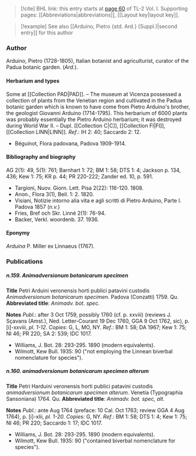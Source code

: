 > [!cite] BHL link: this entry starts at [page 60](https://www.biodiversitylibrary.org/item/103414#page/108/mode/1up) of TL-2 Vol. I.
> Supporting pages: [[Abbreviations|abbreviations]], [[Layout key|layout key]].

> [!example] See also [[Arduino, Pietro {std. Ard.} (Suppl.)|second entry]] for this author

### Author

Arduino, Pietro (1728-1805), Italian botanist and agriculturist, curator of the Padua botanic garden. (*Ard.*).

#### Herbarium and types

Some at [[Collection PAD|PAD]]. – The museum at Vicenza possessed a collection of plants from the Venetian region and cultivated in the Padua botanic garden which is known to have come from Pietro Arduino's brother, the geologist Giovanni Arduino (1714-1795). This herbarium of 6000 plants was probably essentially the Pietro Arduino herbarium; it was destroyed during World War II. – Dupl. [[Collection C|C]], [[Collection FI|FI]], [[Collection LINN|LINN]].
*Ref*.: IH 2: 40; Saccardo 2: 12.
- Béguinot, Flora padovana, Padova 1909-1914.

#### Bibliography and biography

AG 2(1): 49, 5(1): 761; Barnhart 1: 72; BM 1: 58; DTS 1: 4; Jackson p. 134, 436; Kew 1: 75; KR p. 44; PR 220-222; Zander ed. 10, p. 591.
- Targioni, Nuov. Giorn. Lett. Pisa 2(22): 116-120. 1808.
- Anon., Flora 3(1), Beil. 1: 2. 1820.
- Visiani, Notizie intorno alia vita e agli scritti di Pietro Arduino, Parte I. Padova 1857 (*n.v.*)
- Fries, Bref och Skr. Linné 2(1): 76-94.
- Backer, Verkl. woordenb. 37. 1936.

#### Eponymy

*Arduina* P. Miller ex Linnaeus (1767).

### Publications

##### n.159. Animadversionum botanicarum specimen

**Title**
Petri Arduini veronensis horti publici patavini custodis *Animadversionum botanicarum specimen*. Padova (Conzatti) 1759. Qu.
**Abbreviated title**: *Animadv. bot. spec.*

**Notes**
*Publ*.: after 3 Oct 1759, possibly 1760 (cf. p. xxviii) (reviews J. Sçavans (Amst.), Ned. Letter-Courant 19 Dec 1760, GGA 9 Oct 1762, sic), p. \[i\]-xxviii, *pl. 1-12. Copies*: G, L, MO, NY.
*Ref*.: BM 1: 58; DA 1967; Kew 1: 75; NI 46; PR 220; SA 2: 539; IDC 1017.
- Williams, J. Bot. 28: 293-295. 1890 (modern equivalents).
- Wilmott, Kew Bull. 1935: 90 ("not employing the Linnean biverbal nomenclature for species").

##### n.160. animadversionum botanicarum specimen alterum

**Title**
Petri Harduini veronensis horti publici patavini custodis *animadversionum botanicarum specimen alterum*. Venetia (Typographia Sansoniana) 1764. Qu.
**Abbreviated title**: *Animadv. bot. spec, alt.*

**Notes**
*Publ*.: ante Aug 1764 (preface: 10 Cal. Oct 1763; review GGA 4 Aug 1764), p. \[i\]-xlii, *pl. 1-20. Copies*: G, NY.
*Ref*.: BM 1: 58; DTS 1: 4; Kew 1: 75; NI 46; PR 220; Saccardo 1: 17; IDC 1017.
- Williams, J. Bot. 28: 293-295. 1890 (modern equivalents).
- Wilmott, Kew Bull. 1935: 90 ("contained biverbal nomenclature for species").

